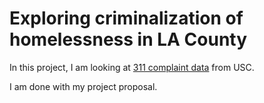 # Exploring criminalization of homelessness in LA County

In this project, I am looking at [311 complaint data](https://la.myneighborhooddata.org/2024/02/311-service-requests/) from USC.

I am done with my project proposal. 
